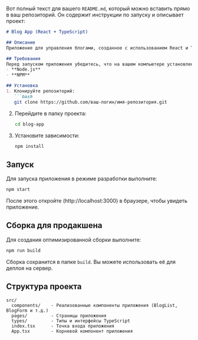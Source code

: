 Вот полный текст для вашего `README.md`, который можно вставить прямо в ваш репозиторий. Он содержит инструкции по запуску и описывает проект:

```markdown
# Blog App (React + TypeScript)

## Описание
Приложение для управления блогами, созданное с использованием React и TypeScript. Вы можете добавлять, редактировать, удалять и восстанавливать записи. Интерфейс построен с использованием Ant Design.

## Требования
Перед запуском приложения убедитесь, что на вашем компьютере установлены:
- **Node.js** 
- **NPM** 

## Установка
1. Клонируйте репозиторий:
   ```bash
   git clone https://github.com/ваш-логин/имя-репозитория.git
   ```

2. Перейдите в папку проекта:
   ```bash
   cd blog-app
   ```

3. Установите зависимости:
   ```bash
   npm install
   ```

## Запуск
Для запуска приложения в режиме разработки выполните:
```bash
npm start
```

После этого откройте (http://localhost:3000) в браузере, чтобы увидеть приложение.

## Сборка для продакшена
Для создания оптимизированной сборки выполните:
```bash
npm run build
```

Сборка сохранится в папке `build`. Вы можете использовать её для деплоя на сервер.

## Структура проекта
```
src/
  components/    - Реализованные компоненты приложения (BlogList, BlogForm и т.д.)
  pages/         - Страницы приложения
  types/         - Типы и интерфейсы TypeScript
  index.tsx      - Точка входа приложения
  App.tsx        - Корневой компонент приложения
```
